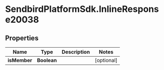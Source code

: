 # SendbirdPlatformSdk.InlineResponse20038

## Properties

Name | Type | Description | Notes
------------ | ------------- | ------------- | -------------
**isMember** | **Boolean** |  | [optional] 


